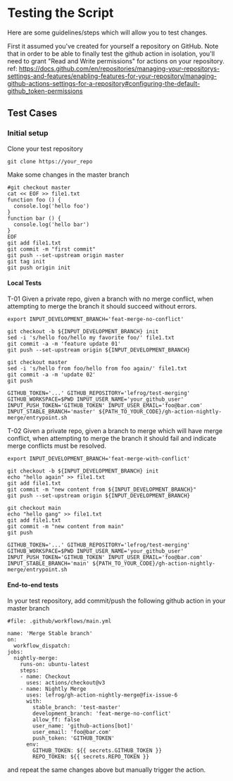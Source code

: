 # Testing the Script

Here are some guidelines/steps which will allow you to test changes.

First it assumed you've created for yourself a repository on GitHub. 
Note that in order to be able to finally test the github action in isolation, you'll need to grant "Read and Write permissions"
for actions on your repository. 
ref: https://docs.github.com/en/repositories/managing-your-repositorys-settings-and-features/enabling-features-for-your-repository/managing-github-actions-settings-for-a-repository#configuring-the-default-github_token-permissions

## Test Cases

### Initial setup

Clone your test repository
```
git clone https://your_repo
```

Make some changes in the master branch

```
#git checkout master
cat << EOF >> file1.txt
function foo () {
  console.log('hello foo')
}
function bar () {
  console.log('hello bar')
}
EOF
git add file1.txt
git commit -m "first commit"
git push --set-upstream origin master
git tag init
git push origin init
```

#### Local Tests

T-01 Given a private repo, given a branch with no merge conflict,
when attempting to merge the branch it should succeed without errors.

```
export INPUT_DEVELOPMENT_BRANCH='feat-merge-no-conflict' 

git checkout -b ${INPUT_DEVELOPMENT_BRANCH} init
sed -i 's/hello foo/hello my favorite foo/' file1.txt
git commit -a -m 'feature update 01'
git push --set-upstream origin ${INPUT_DEVELOPMENT_BRANCH}

git checkout master
sed -i 's/hello from foo/hello from foo again/' file1.txt
git commit -a -m 'update 02'
git push

GITHUB_TOKEN='...' GITHUB_REPOSITORY='lefrog/test-merging' GITHUB_WORKSPACE=$PWD INPUT_USER_NAME='your_github_user' INPUT_PUSH_TOKEN='GITHUB_TOKEN' INPUT_USER_EMAIL='foo@bar.com' INPUT_STABLE_BRANCH='master' ${PATH_TO_YOUR_CODE}/gh-action-nightly-merge/entrypoint.sh
```

T-02 Given a private repo, given a branch to merge which will have merge conflict,
when attempting to merge the branch it should fail and indicate merge conflicts
must be resolved.

```
export INPUT_DEVELOPMENT_BRANCH='feat-merge-with-conflict'

git checkout -b ${INPUT_DEVELOPMENT_BRANCH} init
echo "hello again" >> file1.txt
git add file1.txt
git commit -m "new content from ${INPUT_DEVELOPMENT_BRANCH}"
git push --set-upstream origin ${INPUT_DEVELOPMENT_BRANCH}

git checkout main
echo "hello gang" >> file1.txt
git add file1.txt
git commit -m "new content from main"
git push

GITHUB_TOKEN='...' GITHUB_REPOSITORY='lefrog/test-merging' GITHUB_WORKSPACE=$PWD INPUT_USER_NAME='your_github_user' INPUT_PUSH_TOKEN='GITHUB_TOKEN' INPUT_USER_EMAIL='foo@bar.com' INPUT_STABLE_BRANCH='main' ${PATH_TO_YOUR_CODE}/gh-action-nightly-merge/entrypoint.sh
```

#### End-to-end tests

In your test repository, add commit/push the following github action in your master branch

```
#file: .github/workflows/main.yml

name: 'Merge Stable branch'
on:
  workflow_dispatch:
jobs:
  nightly-merge:
    runs-on: ubuntu-latest
    steps:
    - name: Checkout
      uses: actions/checkout@v3
    - name: Nightly Merge
      uses: lefrog/gh-action-nightly-merge@fix-issue-6
      with:
        stable_branch: 'test-master'
        development_branch: 'feat-merge-no-conflict'
        allow_ff: false
        user_name: 'github-actions[bot]'
        user_email: 'foo@bar.com'
        push_token: 'GITHUB_TOKEN'
      env:
        GITHUB_TOKEN: ${{ secrets.GITHUB_TOKEN }}
        REPO_TOKEN: ${{ secrets.REPO_TOKEN }}
```

and repeat the same changes above but manually trigger the action. 
